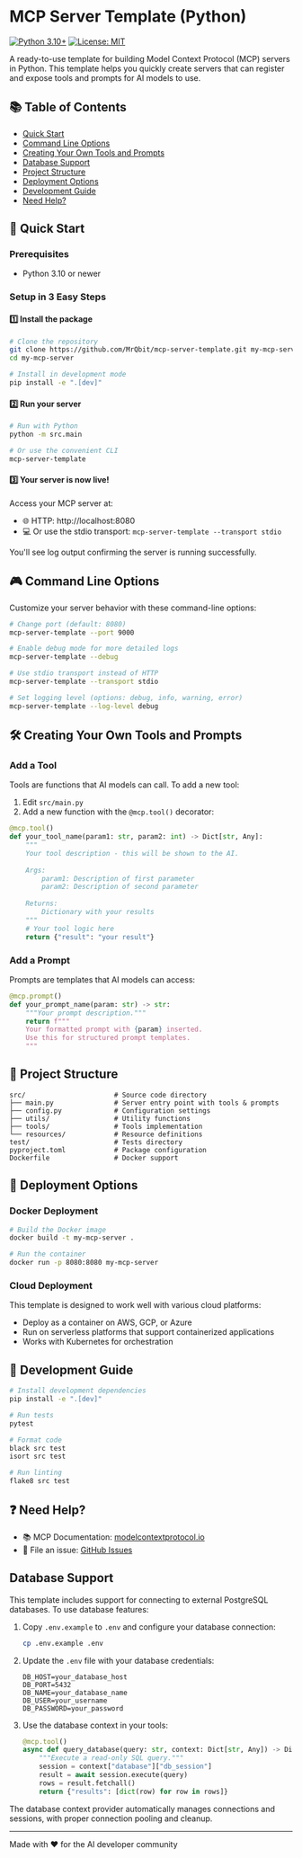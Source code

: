 # MCP Server Template (Python)

[![Python 3.10+](https://img.shields.io/badge/python-3.10+-blue.svg)](https://www.python.org/downloads/)
[![License: MIT](https://img.shields.io/badge/License-MIT-yellow.svg)](https://opensource.org/licenses/MIT)

A ready-to-use template for building Model Context Protocol (MCP) servers in Python. This template helps you quickly create servers that can register and expose tools and prompts for AI models to use.

## 📚 Table of Contents

- [Quick Start](#quick-start)
- [Command Line Options](#command-line-options)
- [Creating Your Own Tools and Prompts](#creating-your-own-tools-and-prompts)
- [Database Support](#database-support)
- [Project Structure](#project-structure)
- [Deployment Options](#deployment-options)
- [Development Guide](#development-guide)
- [Need Help?](#need-help)

## 🚀 Quick Start

### Prerequisites

- Python 3.10 or newer

### Setup in 3 Easy Steps

#### 1️⃣ Install the package

```bash
# Clone the repository
git clone https://github.com/MrQbit/mcp-server-template.git my-mcp-server
cd my-mcp-server

# Install in development mode
pip install -e ".[dev]"
```

#### 2️⃣ Run your server

```bash
# Run with Python
python -m src.main

# Or use the convenient CLI
mcp-server-template
```

#### 3️⃣ Your server is now live!

Access your MCP server at:
- 🌐 HTTP: http://localhost:8080
- 💻 Or use the stdio transport: `mcp-server-template --transport stdio`

You'll see log output confirming the server is running successfully.

## 🎮 Command Line Options

Customize your server behavior with these command-line options:

```bash
# Change port (default: 8080)
mcp-server-template --port 9000

# Enable debug mode for more detailed logs
mcp-server-template --debug

# Use stdio transport instead of HTTP
mcp-server-template --transport stdio

# Set logging level (options: debug, info, warning, error)
mcp-server-template --log-level debug
```

## 🛠️ Creating Your Own Tools and Prompts

### Add a Tool

Tools are functions that AI models can call. To add a new tool:

1. Edit `src/main.py` 
2. Add a new function with the `@mcp.tool()` decorator:

```python
@mcp.tool()
def your_tool_name(param1: str, param2: int) -> Dict[str, Any]:
    """
    Your tool description - this will be shown to the AI.
    
    Args:
        param1: Description of first parameter
        param2: Description of second parameter
        
    Returns:
        Dictionary with your results
    """
    # Your tool logic here
    return {"result": "your result"}
```

### Add a Prompt

Prompts are templates that AI models can access:

```python
@mcp.prompt()
def your_prompt_name(param: str) -> str:
    """Your prompt description."""
    return f"""
    Your formatted prompt with {param} inserted.
    Use this for structured prompt templates.
    """
```

## 📁 Project Structure

```
src/                      # Source code directory
├── main.py               # Server entry point with tools & prompts
├── config.py             # Configuration settings
├── utils/                # Utility functions
├── tools/                # Tools implementation
└── resources/            # Resource definitions
test/                     # Tests directory
pyproject.toml            # Package configuration
Dockerfile                # Docker support
```

## 🚢 Deployment Options

### Docker Deployment

```bash
# Build the Docker image
docker build -t my-mcp-server .

# Run the container
docker run -p 8080:8080 my-mcp-server
```

### Cloud Deployment

This template is designed to work well with various cloud platforms:
- Deploy as a container on AWS, GCP, or Azure
- Run on serverless platforms that support containerized applications
- Works with Kubernetes for orchestration

## 🧪 Development Guide

```bash
# Install development dependencies
pip install -e ".[dev]"

# Run tests
pytest

# Format code
black src test
isort src test

# Run linting
flake8 src test
```

## ❓ Need Help?

- 📚 MCP Documentation: [modelcontextprotocol.io](https://modelcontextprotocol.io)
- 🐛 File an issue: [GitHub Issues](https://github.com/MrQbit/mcp-server-template/issues)

## Database Support

This template includes support for connecting to external PostgreSQL databases. To use database features:

1. Copy `.env.example` to `.env` and configure your database connection:
   ```bash
   cp .env.example .env
   ```

2. Update the `.env` file with your database credentials:
   ```
   DB_HOST=your_database_host
   DB_PORT=5432
   DB_NAME=your_database_name
   DB_USER=your_username
   DB_PASSWORD=your_password
   ```

3. Use the database context in your tools:
   ```python
   @mcp.tool()
   async def query_database(query: str, context: Dict[str, Any]) -> Dict[str, Any]:
       """Execute a read-only SQL query."""
       session = context["database"]["db_session"]
       result = await session.execute(query)
       rows = result.fetchall()
       return {"results": [dict(row) for row in rows]}
   ```

The database context provider automatically manages connections and sessions, with proper connection pooling and cleanup.

---

Made with ❤️ for the AI developer community
